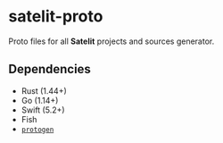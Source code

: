 # satelit-proto

Proto files for all **Satelit** projects and sources generator.

## Dependencies

- Rust (1.44+)
- Go (1.14+)
- Swift (5.2+)
- Fish
- [`protogen`](https://github.com/satelit-project/protogen)
